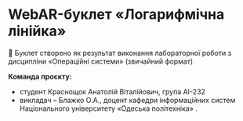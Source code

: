 # WebAR-буклет «Логарифмічна лінійка»
 Буклет створено як результат виконання лабораторної роботи з дисципліни «Операційні системи» (звичайний формат)

**Команда проєкту:**
- студент Краснощок Анатолій Віталійович, група AI-232
- викладач – Блажко О.А., доцент кафедри інформаційних систем Національного університету «Одеська політехніка» .


